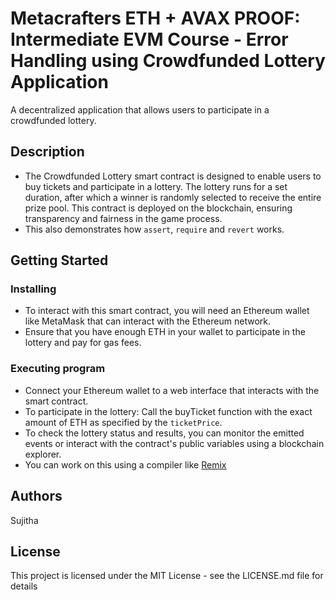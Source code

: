 # Metacrafters ETH + AVAX PROOF: Intermediate EVM Course - Error Handling using Crowdfunded Lottery Application
A decentralized application that allows users to participate in a crowdfunded lottery.

## Description

* The Crowdfunded Lottery smart contract is designed to enable users to buy tickets and participate in a lottery. The lottery runs for a set duration, after which a winner is randomly selected to receive the entire prize pool. This contract is deployed on the blockchain, ensuring transparency and fairness in the game process.
* This also demonstrates how `assert`, `require` and `revert` works.

## Getting Started

### Installing

* To interact with this smart contract, you will need an Ethereum wallet like MetaMask that can interact with the Ethereum network.
* Ensure that you have enough ETH in your wallet to participate in the lottery and pay for gas fees.

### Executing program

* Connect your Ethereum wallet to a web interface that interacts with the smart contract.
* To participate in the lottery: Call the buyTicket function with the exact amount of ETH as specified by the `ticketPrice`.
* To check the lottery status and results, you can monitor the emitted events or interact with the contract's public variables using a blockchain explorer.
* You can work on this using a compiler like [Remix](https://remix.ethereum.org/)

## Authors

Sujitha

## License

This project is licensed under the MIT License - see the LICENSE.md file for details
